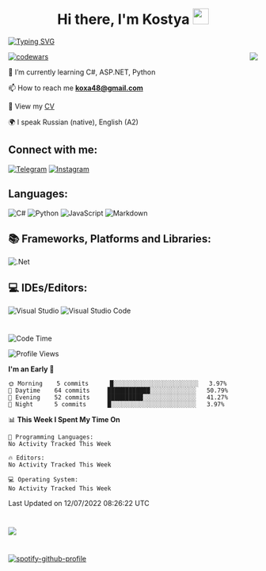 <h1 align="center">Hi there, I'm Kostya
<img src="https://github.com/blackcater/blackcater/raw/main/images/Hi.gif" height="32"/></h1>


[![Typing SVG](https://readme-typing-svg.herokuapp.com/?lines=Hello+world!;Welcome+to+my+GitHub)](https://git.io/typing-svg)

[![codewars](https://www.codewars.com/users/K-Rybak/badges/small)](https://www.codewars.com/users/K-Rybak) 
<img align="right" src="https://komarev.com/ghpvc/?username=K-Rybak">

🌱 I’m currently learning C#, ASP.NET, Python 

📫 How to reach me **koxa48@gmail.com**

📄 View my [CV](https://almaty.hh.kz/resume/13e886f9ff034c111e0039ed1f75714b386373)

🌍 I speak Russian (native), English (A2)

## Connect with me:
[![Telegram](https://img.shields.io/badge/@krybak-2CA5E0?style=social&logo=telegram&logoColor=white)](https://t.me/krybak)
[![Instagram](https://img.shields.io/badge/k.rybak-%23E4405F.svg?style=social&logo=Instagram&logoColor=#E4405F)](https://www.instagram.com/k.rybak/)

## Languages:
![C#](https://img.shields.io/badge/c%23-%23239120.svg?style=for-the-badge&logo=c-sharp&logoColor=white)
![Python](https://img.shields.io/badge/python-3670A0?style=for-the-badge&logo=python&logoColor=ffdd54)
![JavaScript](https://img.shields.io/badge/javascript-%23323330.svg?style=for-the-badge&logo=javascript&logoColor=%23F7DF1E)
![Markdown](https://img.shields.io/badge/markdown-%23000000.svg?style=for-the-badge&logo=markdown&logoColor=white)

## 📚 Frameworks, Platforms and Libraries:
![.Net](https://img.shields.io/badge/.NET-5C2D91?style=for-the-badge&logo=.net&logoColor=white)

## 💻 IDEs/Editors:
![Visual Studio](https://img.shields.io/badge/Visual%20Studio-5C2D91.svg?style=for-the-badge&logo=visual-studio&logoColor=white)
![Visual Studio Code](https://img.shields.io/badge/Visual%20Studio%20Code-0078d7.svg?style=for-the-badge&logo=visual-studio-code&logoColor=white)
#
<!--START_SECTION:waka-->
![Code Time](http://img.shields.io/badge/Code%20Time-43%20hrs%206%20mins-blue)

![Profile Views](http://img.shields.io/badge/Profile%20Views-0-blue)

**I'm an Early 🐤** 

```text
🌞 Morning    5 commits      █░░░░░░░░░░░░░░░░░░░░░░░░   3.97% 
🌆 Daytime    64 commits     ████████████░░░░░░░░░░░░░   50.79% 
🌃 Evening    52 commits     ██████████░░░░░░░░░░░░░░░   41.27% 
🌙 Night      5 commits      █░░░░░░░░░░░░░░░░░░░░░░░░   3.97%

```


📊 **This Week I Spent My Time On** 

```text
💬 Programming Languages: 
No Activity Tracked This Week

🔥 Editors: 
No Activity Tracked This Week

💻 Operating System: 
No Activity Tracked This Week

```


 Last Updated on 12/07/2022 08:26:22 UTC
<!--END_SECTION:waka-->
#
![](https://github-profile-summary-cards.vercel.app/api/cards/profile-details?username=K-rybak&theme=solarized_dark)
#
[![spotify-github-profile](https://spotify-github-profile.vercel.app/api/view?uid=31uivccrqvpafdzsk3vrzg4gc2yy&cover_image=false&theme=default&bar_color=53b14f&bar_color_cover=false)](https://github.com/kittinan/spotify-github-profile)
